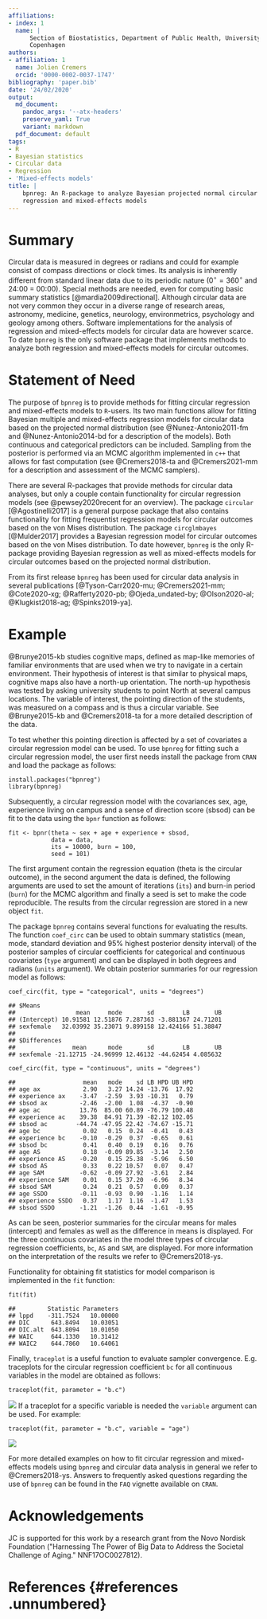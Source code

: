 ```yaml
---
affiliations:
- index: 1
  name: |
      Section of Biostatistics, Department of Public Health, University of
      Copenhagen
authors:
- affiliation: 1
  name: Jolien Cremers
  orcid: '0000-0002-0037-1747'
bibliography: 'paper.bib'
date: '24/02/2020'
output:
  md_document:
    pandoc_args: '--atx-headers'
    preserve_yaml: True
    variant: markdown
  pdf_document: default
tags:
- R
- Bayesian statistics
- Circular data
- Regression
- 'Mixed-effects models'
title: |
    bpnreg: An R-package to analyze Bayesian projected normal circular
    regression and mixed-effects models
---
```


# Summary

Circular data is measured in degrees or radians and could for example
consist of compass directions or clock times. Its analysis is inherently
different from standard linear data due to its periodic nature
($0^\circ = 360^\circ$ and 24:00 = 00:00). Special methods are needed,
even for computing basic summary statistics [@mardia2009directional].
Although circular data are not very common they occur in a diverse range
of research areas, astronomy, medicine, genetics, neurology,
environmetrics, psychology and geology among others. Software
implementations for the analysis of regression and mixed-effects models
for circular data are however scarce. To date `bpnreg` is the only
software package that implements methods to analyze both regression and
mixed-effects models for circular outcomes.

# Statement of Need

The purpose of `bpnreg` is to provide methods for fitting circular
regression and mixed-effects models to `R`-users. Its two main functions
allow for fitting Bayesian multiple and mixed-effects regression models
for circular data based on the projected normal distribution (see
@Nunez-Antonio2011-fm and @Nunez-Antonio2014-bd for a description of the
models). Both continuous and categorical predictors can be included.
Sampling from the posterior is performed via an MCMC algorithm
implemented in `c++` that allows for fast computation (see
@Cremers2018-ta and @Cremers2021-mm for a description and assessment of
the MCMC samplers).

There are several R-packages that provide methods for circular data
analyses, but only a couple contain functionality for circular
regression models (see @pewsey2020recent for an overview). The package
`circular` [@Agostinelli2017] is a general purpose package that also
contains functionality for fitting frequentist regression models for
circular outcomes based on the von Mises distribution. The package
`circglmbayes` [@Mulder2017] provides a Bayesian regression model for
circular outcomes based on the von Mises distribution. To date however,
`bpnreg` is the only R-package providing Bayesian regression as well as
mixed-effects models for circular outcomes based on the projected normal
distribution.

From its first release `bpnreg` has been used for circular data analysis
in several publications
[@Tyson-Carr2020-mu; @Cremers2021-mm; @Cote2020-xg; @Rafferty2020-pb; @Ojeda_undated-by; @Olson2020-al; @Klugkist2018-ag; @Spinks2019-ya].

# Example

@Brunye2015-kb studies cognitive maps, defined as map-like memories of
familiar environments that are used when we try to navigate in a certain
environment. Their hypothesis of interest is that similar to physical
maps, cognitive maps also have a north-up orientation. The north-up
hypothesis was tested by asking university students to point North at
several campus locations. The variable of interest, the pointing
direction of the students, was measured on a compass and is thus a
circular variable. See @Brunye2015-kb and @Cremers2018-ta for a more
detailed description of the data.

To test whether this pointing direction is affected by a set of
covariates a circular regression model can be used. To use `bpnreg` for
fitting such a circular regression model, the user first needs install
the package from `CRAN` and load the package as follows:

``` {.r}
install.packages("bpnreg")
library(bpnreg)
```

Subsequently, a circular regression model with the covariances sex, age,
experience living on campus and a sense of direction score (sbsod) can
be fit to the data using the `bpnr` function as follows:

``` {.r}
fit <- bpnr(theta ~ sex + age + experience + sbsod,
            data = data,
            its = 10000, burn = 100,
            seed = 101)
```

The first argument contain the regression equation (theta is the
circular outcome), in the second argument the data is defined, the
following arguments are used to set the amount of iterations (`its`) and
burn-in period (`burn`) for the MCMC algorithm and finally a seed is set
to make the code reproducible. The results from the circular regression
are stored in a new object `fit`.

The package `bpnreg` contains several functions for evaluating the
results. The function `coef_circ` can be used to obtain summary
statistics (mean, mode, standard deviation and 95% highest posterior
density interval) of the posterior samples of circular coefficients for
categorical and continuous covariates (`type` argument) and can be
displayed in both degrees and radians (`units` argument). We obtain
posterior summaries for our regression model as follows:

``` {.r}
coef_circ(fit, type = "categorical", units = "degrees")
```

    ## $Means
    ##                 mean     mode       sd        LB       UB
    ## (Intercept) 10.91581 12.51876 7.287363 -3.881367 24.71201
    ## sexfemale   32.03992 35.23071 9.899158 12.424166 51.38847
    ## 
    ## $Differences
    ##                mean      mode       sd        LB       UB
    ## sexfemale -21.12715 -24.96999 12.46132 -44.62454 4.085632

``` {.r}
coef_circ(fit, type = "continuous", units = "degrees")
```

    ##                   mean   mode    sd LB HPD UB HPD
    ## age ax            2.90   3.27 14.24 -13.76  17.92
    ## experience ax    -3.47  -2.59  3.93 -10.31   0.79
    ## sbsod ax         -2.46  -2.00  1.08  -4.37  -0.90
    ## age ac           13.76  85.00 60.89 -76.79 100.48
    ## experience ac    39.38  84.91 71.39 -82.12 102.05
    ## sbsod ac        -44.74 -47.95 22.42 -74.67 -15.71
    ## age bc            0.02   0.15  0.24  -0.41   0.43
    ## experience bc    -0.10  -0.29  0.37  -0.65   0.61
    ## sbsod bc          0.41   0.40  0.19   0.16   0.76
    ## age AS            0.18  -0.09 89.85  -3.14   2.50
    ## experience AS    -0.20   0.15 25.38  -5.96   6.50
    ## sbsod AS          0.33   0.22 10.57   0.07   0.47
    ## age SAM          -0.62  -0.09 27.92  -3.61   2.84
    ## experience SAM    0.01   0.15 37.20  -6.96   8.34
    ## sbsod SAM         0.24   0.21  0.57   0.09   0.37
    ## age SSDO         -0.11  -0.93  0.90  -1.16   1.14
    ## experience SSDO   0.37   1.17  1.16  -1.47   1.53
    ## sbsod SSDO       -1.21  -1.26  0.44  -1.61  -0.95

As can be seen, posterior summaries for the circular means for males
(intercept) and females as well as the difference in means is displayed.
For the three continuous covariates in the model three types of circular
regression coefficients, `bc`, `AS` and `SAM`, are displayed. For more
information on the interpretation of the results we refer to
@Cremers2018-ys.

Functionality for obtaining fit statistics for model comparison is
implemented in the `fit` function:

``` {.r}
fit(fit)
```

    ##         Statistic Parameters
    ## lppd    -311.7524   10.00000
    ## DIC      643.8494   10.03051
    ## DIC.alt  643.8094   10.01050
    ## WAIC     644.1330   10.31412
    ## WAIC2    644.7860   10.64061

Finally, `traceplot` is a useful function to evaluate sampler
convergence. E.g. traceplots for the circular regression coefficient
`bc` for all continuous variables in the model are obtained as follows:

``` {.r}
traceplot(fit, parameter = "b.c")
```

![](paper_files/figure-markdown/unnamed-chunk-9-1.png) If a traceplot
for a specific variable is needed the `variable` argument can be used.
For example:

``` {.r}
traceplot(fit, parameter = "b.c", variable = "age")
```

![](paper_files/figure-markdown/unnamed-chunk-10-1.png)

For more detailed examples on how to fit circular regression and
mixed-effects models using `bpnreg` and circular data analysis in
general we refer to @Cremers2018-ys. Answers to frequently asked
questions regarding the use of `bpnreg` can be found in the `FAQ`
vignette available on `CRAN`.

# Acknowledgements

JC is supported for this work by a research grant from the Novo Nordisk
Foundation ("Harnessing The Power of Big Data to Address the Societal
Challenge of Aging." NNF17OC0027812).

# References {#references .unnumbered}
